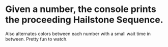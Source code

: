 # Given a number, the console prints the proceeding Hailstone Sequence.
<p> Also alternates colors between each number with a small wait time in between. Pretty fun to watch.</p>
